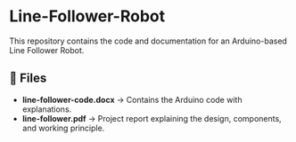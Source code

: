 # Line-Follower-Robot
This repository contains the code and documentation for an Arduino-based Line Follower Robot.

## 📂 Files
- **line-follower-code.docx** → Contains the Arduino code with explanations.  
- **line-follower.pdf** → Project report explaining the design, components, and working principle.  
